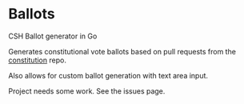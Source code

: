 # Ballots

CSH Ballot generator in Go

Generates constitutional vote ballots based on pull requests from the [constitution](https://github.com/computersciencehouse/constitution) repo.

Also allows for custom ballot generation with text area input.

Project needs some work. See the issues page.
